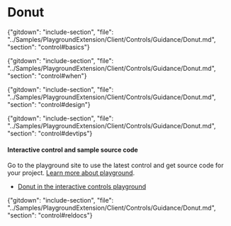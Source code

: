 ﻿# Donut

{"gitdown": "include-section", "file": "../Samples/PlaygroundExtension/Client/Controls/Guidance/Donut.md", "section": "control#basics"}

<!-- TODO get an IMAGE to embed here -->

<!-- TODO get an SAMPLE CODE to embed here -->

{"gitdown": "include-section", "file": "../Samples/PlaygroundExtension/Client/Controls/Guidance/Donut.md", "section": "control#when"}

{"gitdown": "include-section", "file": "../Samples/PlaygroundExtension/Client/Controls/Guidance/Donut.md", "section": "control#design"}

{"gitdown": "include-section", "file": "../Samples/PlaygroundExtension/Client/Controls/Guidance/Donut.md", "section": "control#devtips"}

#### Interactive control and sample source code
Go to the playground site to use the latest control and get source code for your project.  [Learn more about playground](./top-extensions-controls-playground.md).

*  <a href="https://ms.portal.azure.com/?Microsoft_Azure_Playground=true#blade/Microsoft_Azure_Playground/ControlsIndexBlade/Donut_create_Playground" target="_blank">Donut in the interactive controls playground</a>

 


{"gitdown": "include-section", "file": "../Samples/PlaygroundExtension/Client/Controls/Guidance/Donut.md", "section": "control#reldocs"}
